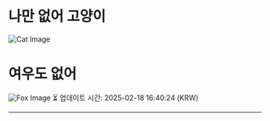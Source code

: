 
# 나만 없어 고양이

![Cat Image](https://cdn2.thecatapi.com/images/cpo.gif)

# 여우도 없어
![Fox Image](https://randomfox.ca/images/83.jpg)
⏳ 업데이트 시간: 2025-02-18 16:40:24 (KRW)

---
